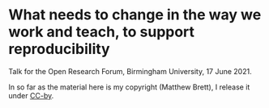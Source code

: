 # What needs to change in the way we work and teach, to support reproducibility

Talk for the Open Research Forum, Birmingham University, 17 June 2021.

In so far as the material here is my copyright (Matthew Brett), I release it
under [CC-by](https://creativecommons.org/licenses/by/4.0/).
